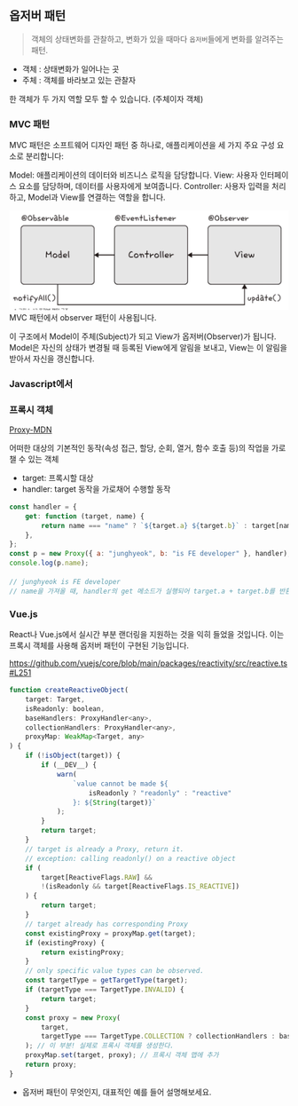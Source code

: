 ## 옵저버 패턴

> 객체의 상태변화를 관찰하고, 변화가 있을 때마다 `옵저버`들에게 변화를 알려주는 패턴.

-   객체 : 상태변화가 일어나는 곳
-   주체 : 객체를 바라보고 있는 관찰자

한 객체가 두 가지 역할 모두 할 수 있습니다. (주체이자 객체)

### MVC 패턴

MVC 패턴은 소프트웨어 디자인 패턴 중 하나로, 애플리케이션을 세 가지 주요 구성 요소로 분리합니다:

Model: 애플리케이션의 데이터와 비즈니스 로직을 담당합니다.
View: 사용자 인터페이스 요소를 담당하며, 데이터를 사용자에게 보여줍니다.
Controller: 사용자 입력을 처리하고, Model과 View를 연결하는 역할을 합니다.

![MVC 패턴에서 Observer 패턴](observer_mvc.png)
MVC 패턴에서 observer 패턴이 사용됩니다.

이 구조에서 Model이 주체(Subject)가 되고 View가 옵저버(Observer)가 됩니다. Model은 자신의 상태가 변경될 때 등록된 View에게 알림을 보내고, View는 이 알림을 받아서 자신을 갱신합니다.

### Javascript에서

### 프록시 객체

[Proxy-MDN](https://developer.mozilla.org/en-US/docs/Web/JavaScript/Reference/Global_Objects/Proxy)

어떠한 대상의 기본적인 동작(속성 접근, 할당, 순회, 열거, 함수 호출 등)의 작업을 가로챌 수 있는 객체

-   target: 프록시할 대상
-   handler: target 동작을 가로채어 수행할 동작

```javascript
const handler = {
    get: function (target, name) {
        return name === "name" ? `${target.a} ${target.b}` : target[name];
    },
};
const p = new Proxy({ a: "junghyeok", b: "is FE developer" }, handler);
console.log(p.name);

// junghyeok is FE developer
// name을 가져올 때, handler의 get 메소드가 실행되어 target.a + target.b를 반환한다.
```

### Vue.js

React나 Vue.js에서 실시간 부분 랜더링을 지원하는 것을 익히 들었을 것입니다. 이는 프록시 객체를 사용해 옵저버 패턴이 구현된 기능입니다.

https://github.com/vuejs/core/blob/main/packages/reactivity/src/reactive.ts#L251

```javascript
function createReactiveObject(
    target: Target,
    isReadonly: boolean,
    baseHandlers: ProxyHandler<any>,
    collectionHandlers: ProxyHandler<any>,
    proxyMap: WeakMap<Target, any>
) {
    if (!isObject(target)) {
        if (__DEV__) {
            warn(
                `value cannot be made ${
                    isReadonly ? "readonly" : "reactive"
                }: ${String(target)}`
            );
        }
        return target;
    }
    // target is already a Proxy, return it.
    // exception: calling readonly() on a reactive object
    if (
        target[ReactiveFlags.RAW] &&
        !(isReadonly && target[ReactiveFlags.IS_REACTIVE])
    ) {
        return target;
    }
    // target already has corresponding Proxy
    const existingProxy = proxyMap.get(target);
    if (existingProxy) {
        return existingProxy;
    }
    // only specific value types can be observed.
    const targetType = getTargetType(target);
    if (targetType === TargetType.INVALID) {
        return target;
    }
    const proxy = new Proxy(
        target,
        targetType === TargetType.COLLECTION ? collectionHandlers : baseHandlers
    ); // 이 부분! 실제로 프록시 객체를 생성한다.
    proxyMap.set(target, proxy); // 프록시 객체 맵에 추가
    return proxy;
}
```

-   옵저버 패턴이 무엇인지, 대표적인 예를 들어 설명해보세요.

